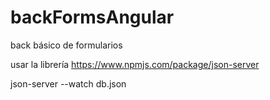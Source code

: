 # backFormsAngular
back básico de formularios


usar la librería https://www.npmjs.com/package/json-server

json-server --watch db.json
